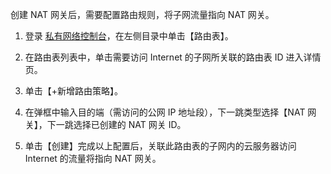 创建 NAT 网关后，需要配置路由规则，将子网流量指向 NAT 网关。
1. 登录 [私有网络控制台](https://console.cloud.tencent.com/vpc/vpc?rid=1)，在左侧目录中单击【路由表】。
2. 在路由表列表中，单击需要访问 Internet 的子网所关联的路由表 ID 进入详情页。

3. 单击【+新增路由策略】。
4. 在弹框中输入目的端（需访问的公网 IP 地址段），下一跳类型选择【NAT 网关】，下一跳选择已创建的 NAT 网关 ID。

5. 单击【创建】完成以上配置后，关联此路由表的子网内的云服务器访问 Internet 的流量将指向 NAT 网关。
